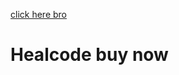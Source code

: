 

<!--<script src="https://widgets.mindbodyonline.com/javascripts/healcode.js" type="text/javascript"></script>-->

<!--<healcode-widget data-type="registrations" data-widget-partner="object" data-widget-id="3294072ee48" data-widget-version="0" ></healcode-widget>-->


<!-- Google Tag Manager -->
<script>(function(w,d,s,l,i){w[l]=w[l]||[];w[l].push({'gtm.start':
new Date().getTime(),event:'gtm.js'});var f=d.getElementsByTagName(s)[0],
j=d.createElement(s),dl=l!='dataLayer'?'&l='+l:'';j.async=true;j.src=
'https://www.googletagmanager.com/gtm.js?id='+i+dl;f.parentNode.insertBefore(j,f);
})(window,document,'script','dataLayer','GTM-N38RL4F');</script>
<!-- End Google Tag Manager -->

<a href="https://clients.mindbodyonline.com/classic/ws?studioid=-5676&stype=-98">click here bro</a>

<script src="https://widgets.mindbodyonline.com/javascripts/healcode.js" type="text/javascript"></script>
<div>
  <h1>Healcode buy now</h1>
<healcode-widget data-version="0.2" data-link-class="healcode-pricing-option-text-link" data-site-id="40431" data-mb-site-id="-5676" data-type="pricing-link" data-inner-html="Buy Now" data-service-id="10612" />
  </div>

<healcode-widget data-type="schedules" data-widget-partner="object" data-widget-id="3252026ee48" data-widget-version="1" ></healcode-widget>

<!-- Google Tag Manager (noscript) -->
<noscript><iframe src="https://www.googletagmanager.com/ns.html?id=GTM-N38RL4F"
height="0" width="0" style="display:none;visibility:hidden"></iframe></noscript>
<!-- End Google Tag Manager (noscript) -->

